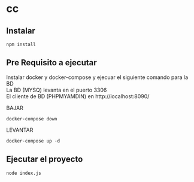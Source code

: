 # cc

## Instalar
```
npm install
```

## Pre Requisito a ejecutar
Instalar docker y docker-compose y ejecuar el siguiente comando para la BD   
La BD (MYSQ) levanta en el puerto 3306  
El cliente de BD (PHPMYAMDIN) en http://localhost:8090/ 

BAJAR
```
docker-compose down
```

LEVANTAR
```
docker-compose up -d
```

## Ejecutar el proyecto
```
node index.js
```
